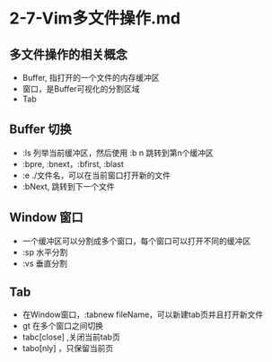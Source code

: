 #  2-7-Vim多文件操作.md

## 多文件操作的相关概念
- Buffer, 指打开的一个文件的内存缓冲区
- 窗口，是Buffer可视化的分割区域
- Tab

## Buffer 切换
- :ls 列举当前缓冲区，然后使用 :b n 跳转到第n个缓冲区
- :bpre, :bnext，:bfirst, :blast
- :e ./文件名，可以在当前窗口打开新的文件
- :bNext, 跳转到下一个文件

## Window 窗口
- 一个缓冲区可以分割成多个窗口，每个窗口可以打开不同的缓冲区
- :sp 水平分割
- :vs 垂直分割

## Tab
- 在Window窗口，:tabnew fileName，可以新建tab页并且打开新文件
- gt 在多个窗口之间切换
- tabc[close] ,关闭当前tab页
- tabo[nly] ，只保留当前页
